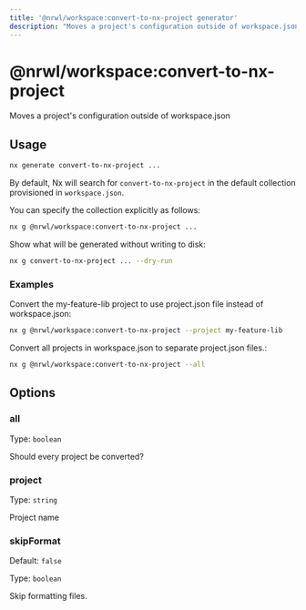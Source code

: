 ```yaml
---
title: '@nrwl/workspace:convert-to-nx-project generator'
description: "Moves a project's configuration outside of workspace.json"
---
```


# @nrwl/workspace:convert-to-nx-project

Moves a project's configuration outside of workspace.json

## Usage

```bash
nx generate convert-to-nx-project ...
```

By default, Nx will search for `convert-to-nx-project` in the default collection provisioned in `workspace.json`.

You can specify the collection explicitly as follows:

```bash
nx g @nrwl/workspace:convert-to-nx-project ...
```

Show what will be generated without writing to disk:

```bash
nx g convert-to-nx-project ... --dry-run
```

### Examples

Convert the my-feature-lib project to use project.json file instead of workspace.json:

```bash
nx g @nrwl/workspace:convert-to-nx-project --project my-feature-lib
```

Convert all projects in workspace.json to separate project.json files.:

```bash
nx g @nrwl/workspace:convert-to-nx-project --all
```

## Options

### all

Type: `boolean`

Should every project be converted?

### project

Type: `string`

Project name

### skipFormat

Default: `false`

Type: `boolean`

Skip formatting files.

